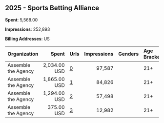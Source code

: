 ## 2025 - Sports Betting Alliance 
**Spent**: 5,568.00

**Impressions**: 252,893

**Billing Addresses**: US

|Organization|Spent|Urls|Impressions|Genders|Age Brackets|Country Codes|
|:---|---:|:---|---:|:---|:---|:---|
|Assemble the Agency|2,034.00 USD|[0](https://www.snap.com/political-ads/asset/00fdce9015d8503cbc856584a4330831c2fb772a09d6fadcb47ea61046f15bb2?mediaType=mp4)|97,587||21+|united states|
|Assemble the Agency|1,865.00 USD|[1](https://www.snap.com/political-ads/asset/0f577bae214416cdf2d474b46c815a7ac0af065803497d9c87836ffc3acdeb89?mediaType=mp4)|84,826||21+|united states|
|Assemble the Agency|1,294.00 USD|[2](https://www.snap.com/political-ads/asset/9927124abfa1127fdb75845a124fd80b040494c7e4db2e8768bb3eb8a0e1eddb?mediaType=mp4)|57,498||21+|united states|
|Assemble the Agency|375.00 USD|[3](https://www.snap.com/political-ads/asset/25db28e4115db5e0c2325c56c39af3cbe383c316ae744c055fb423677b3b5afd?mediaType=mp4)|12,982||21+|united states|
